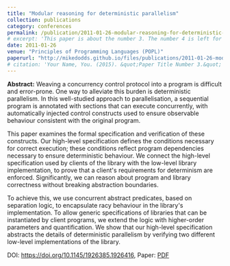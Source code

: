 ```yaml
---
title: "Modular reasoning for deterministic parallelism"
collection: publications
category: conferences
permalink: /publication/2011-01-26-modular-reasoning-for-deterministic-parallelism
# excerpt: 'This paper is about the number 3. The number 4 is left for future work.'
date: 2011-01-26
venue: "Principles of Programming Languages (POPL)"
paperurl: "http://mikedodds.github.io/files/publications/2011-01-26-modular-reasoning-for-deterministic-parallelism.pdf"
# citation: 'Your Name, You. (2015). &quot;Paper Title Number 3.&quot; <i>Journal 1</i>. 1(3).'
---
```


**Abstract:** Weaving a concurrency control protocol into a program is difficult and error-prone. One way to alleviate this burden is deterministic parallelism. In this well-studied approach to parallelisation, a sequential program is annotated with sections that can execute concurrently, with automatically injected control constructs used to ensure observable behaviour consistent with the original program.

This paper examines the formal specification and verification of these constructs. Our high-level specification defines the conditions necessary for correct execution; these conditions reflect program dependencies necessary to ensure deterministic behaviour. We connect the high-level specification used by clients of the library with the low-level library implementation, to prove that a client's requirements for determinism are enforced. Significantly, we can reason about program and library correctness without breaking abstraction boundaries.

To achieve this, we use concurrent abstract predicates, based on separation logic, to encapsulate racy behaviour in the library's implementation. To allow generic specifications of libraries that can be instantiated by client programs, we extend the logic with higher-order parameters and quantification. We show that our high-level specification abstracts the details of deterministic parallelism by verifying two different low-level implementations of the library.

DOI: <https://doi.org/10.1145/1926385.1926416>, Paper: [PDF](http://mikedodds.github.io/files/publications/2011-01-26-modular-reasoning-for-deterministic-parallelism.pdf)